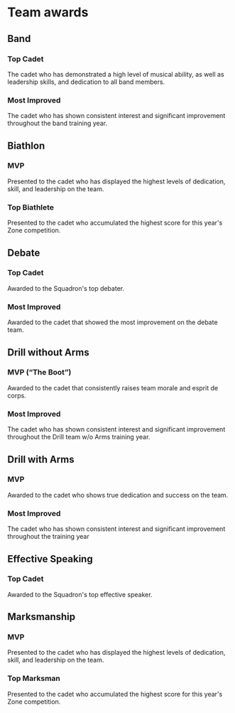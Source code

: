 # Team awards

## Band

### Top Cadet

The cadet who has demonstrated a high level of musical ability, as well as leadership skills, and dedication to all band members.

### Most Improved 

The cadet who has shown consistent interest and significant improvement throughout the band training year.

## Biathlon

### MVP

Presented to the cadet who has displayed the highest levels of dedication, skill, and leadership on the team.

### Top Biathlete

Presented to the cadet who accumulated the highest score for this year's Zone competition.

## Debate

### Top Cadet

Awarded to the Squadron's top debater.

### Most Improved

Awarded to the cadet that showed the most improvement on the debate team.

## Drill without Arms

### MVP \(“The Boot”\)

Awarded to the cadet that consistently raises team morale and esprit de corps.

### Most Improved

The cadet who has shown consistent interest and significant improvement throughout the Drill team w/o Arms training year.

## Drill with Arms

### MVP

Awarded to the cadet who shows true dedication and success on the team.

### Most Improved

The cadet who has shown consistent interest and significant improvement throughout the training year

## Effective Speaking

### Top Cadet

Awarded to the Squadron's top effective speaker.

## Marksmanship

### MVP

Presented to the cadet who has displayed the highest levels of dedication, skill, and leadership on the team.

### Top Marksman

Presented to the cadet who accumulated the highest score for this year's Zone competition.

